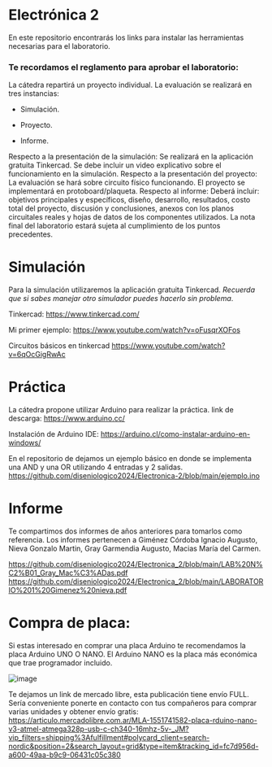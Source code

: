 # Electrónica 2
En este repositorio encontrarás los links para instalar las herramientas necesarias para el laboratorio.

### Te recordamos el reglamento para aprobar el laboratorio:

La cátedra repartirá un proyecto individual.
La evaluación se realizará en tres instancias:
- Simulación.
* Proyecto.
+ Informe.
  
Respecto a la presentación de la simulación:
Se realizará en la aplicación gratuita Tinkercad.
Se debe incluir un video explicativo sobre el funcionamiento en la simulación.
Respecto a la presentación del proyecto:
La evaluación se hará sobre circuito físico funcionando.
El proyecto se implementará en protoboard/plaqueta.
Respecto al informe:
Deberá incluir: objetivos principales y específicos, diseño, desarrollo, resultados, costo total del proyecto, discusión y conclusiones, anexos con los planos circuitales reales y hojas de datos de los componentes utilizados.
La nota final del laboratorio estará sujeta al cumplimiento de los puntos precedentes.

# Simulación
Para la simulación utilizaremos la aplicación gratuita Tinkercad. 
*Recuerda que si sabes manejar otro simulador puedes hacerlo sin problema*.

Tinkercad:
https://www.tinkercad.com/

Mi primer ejemplo: 
https://www.youtube.com/watch?v=oFusqrXOFos

Circuitos básicos en tinkercad
https://www.youtube.com/watch?v=6qOcGigRwAc

# Práctica
La cátedra propone utilizar Arduino para realizar la práctica.
link de descarga: 
https://www.arduino.cc/

Instalación de Arduino IDE:
https://arduino.cl/como-instalar-arduino-en-windows/

En el repositorio de dejamos un ejemplo básico en donde se implementa una AND y una OR utilizando 4 entradas y 2 salidas. 
https://github.com/diseniologico2024/Electronica-2/blob/main/ejemplo.ino

# Informe
Te compartimos dos informes de años anteriores para tomarlos como referencia.
Los informes pertenecen a Giménez Córdoba Ignacio Augusto, Nieva Gonzalo Martin, Gray Garmendia Augusto, Macias María del Carmen.

https://github.com/diseniologico2024/Electronica_2/blob/main/LAB%20N%C2%B01_Gray_Mac%C3%ADas.pdf
https://github.com/diseniologico2024/Electronica_2/blob/main/LABORATORIO%201%20Gimenez%20nieva.pdf


# Compra de placa: 
Si estas interesado en comprar una placa Arduino te recomendamos la placa Arduino UNO O NANO. 
El Arduino NANO es la placa más económica que trae programador incluido.

![image](https://github.com/user-attachments/assets/1ef5b283-2062-4e70-a123-4003bb855e08)

Te dejamos un link de mercado libre, esta publicación tiene envío FULL. 
Sería conveniente ponerte en contacto con tus compañeros para comprar varias unidades y obtener envío gratis: 
https://articulo.mercadolibre.com.ar/MLA-1551741582-placa-rduino-nano-v3-atmel-atmega328p-usb-c-ch340-16mhz-5v-_JM?vip_filters=shipping%3Afulfillment#polycard_client=search-nordic&position=2&search_layout=grid&type=item&tracking_id=fc7d956d-a600-49aa-b9c9-06431c05c380


